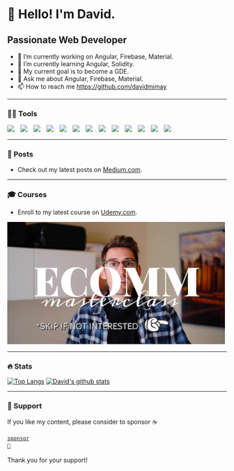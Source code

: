 # 👋  Hello! I'm David.

## Passionate Web Developer

- 🔭 I’m currently working on Angular, Firebase, Material.
- 🌱 I’m currently learning Angular, Solidity.
- 🏁 My current goal is to become a GDE.
- 💬 Ask me about Angular, Firebase, Material.
- 📫 How to reach me https://github.com/davidmimay

---

### 👨‍💻 Tools

[<img align="left" width="30px" src="https://img.icons8.com/color/48/000000/google-cloud.png">](https://cloud.google.com/)
[<img align="left" width="30px" src="https://img.icons8.com/color/48/000000/firebase.png">](https://firebase.google.com/)
[<img align="left" width="30px" src="https://img.icons8.com/color/48/000000/angularjs.png">](https://www.angular.io/)
[<img align="left" width="30px" src="https://img.icons8.com/color/48/000000/material-ui.png">](https://material.angular.io/)


[<img align="left" width="30px" src="https://img.icons8.com/color/240/000000/nodejs.png">](https://nodejs.org/en/)
[<img align="left" width="30px" src="https://img.icons8.com/color/240/000000/html-5.png">](https://developer.mozilla.org/en-US/docs/Web/HTML)
[<img align="left" width="30px" src="https://img.icons8.com/color/240/000000/sass.png">](https://sass-lang.com/)
[<img align="left" width="30px" src="https://img.icons8.com/color/240/000000/typescript.png">](https://www.typescriptlang.org/)

[<img align="left" width="30px" src="https://img.icons8.com/officel/160/000000/mac-logo.png">](https://developer.apple.com/macos/)
[<img align="left" width="30px" src="https://img.icons8.com/fluent/240/000000/visual-studio-code-2019.png">](https://code.visualstudio.com/)
[<img align="left" width="30px" src="https://img.icons8.com/clr-gls/50/000000/github.png">](https://github.com/)


[<img align="left" width="30px" src="https://img.icons8.com/color/48/000000/ethereum.png">](https://docs.soliditylang.org/)
[<img width="26px" src="https://img.icons8.com/external-vitaliy-gorbachev-flat-vitaly-gorbachev/58/000000/external-ethereum-cryptocurrency-vitaliy-gorbachev-flat-vitaly-gorbachev.png">](https://remix.ethereum.org/)

---

### 📝 Posts

- Check out my latest posts on [Medium.com](https://medium.com/@davidmimay).

---

### 🎓 Courses

- Enroll to my latest course on [Udemy.com](https://www.udemy.com/course/2992388/?referralCode=13509514130A01EFEE47).
<img width="500px" src="https://github.com/davidmimay/davidmimay/blob/main/src/assets/woocommerce-course.png">

---

### 🔥 Stats

[![Top Langs](https://github-readme-stats.vercel.app/api/top-langs/?username=davidmimay)](https://github.com/davidmimay/github-readme-stats)
[![David's github stats](https://github-readme-stats.vercel.app/api?username=davidmimay&theme=vue&show_icons=true&include_all_commits=true)](https://github.com/davidmimay/github-readme-stats)

---

### 💖 Support

If you like my content, please consider to sponsor ☕️

[<code>sponsor 💟</code>](https://github.com/sponsors/davidmimay)
<br />
<br />
Thank you for your support! 
